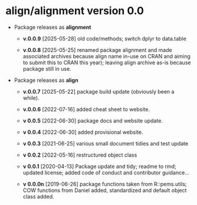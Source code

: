 # align/alignment version 0.0

* Package releases as **alignment** 

    * __v.0.0.9__ [2025-05-28] old code/methods; switch dplyr to data.table 
    
    * __v.0.0.8__ [2025-05-25] renamed package alignment and made associated 
    archives because align name in-use on CRAN and aiming to submit this to CRAN 
    this year); leaving align archive as-is because package still in use.  

* Package releases as **align**

    * __v.0.0.7__ [2025-05-22] package build update (obviously been a while). 

    * __v.0.0.6__ [2022-07-16] added cheat sheet to website.

    * __v 0.0.5__ [2022-06-30] package docs and website update. 
    
    * __v 0.0.4__ [2022-06-30] added provisional website. 
        
    * __v 0.0.3__ [2021-06-25] various small document tidies and test update

    * __v 0.0.2__ [2022-05-16] restructured object class

    * __v 0.0.1__ [2020-04-13] Package update and tidy; readme to rmd; updated license; added code of conduct and contributor guidance...

    * __v 0.0.0n__ [2019-06-26] package functions taken from R::pems.utils; COW functions from Daniel added, standardized and default object class added.
    
    
